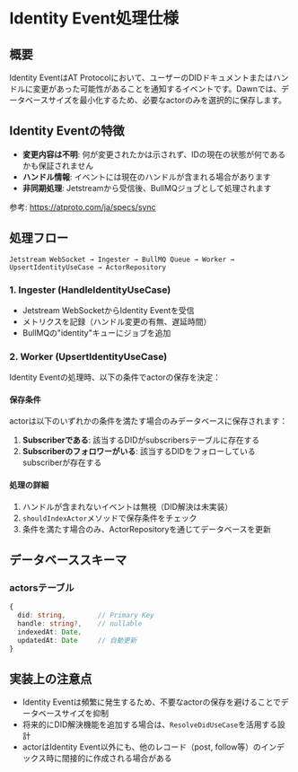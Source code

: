 # Identity Event処理仕様

## 概要

Identity EventはAT Protocolにおいて、ユーザーのDIDドキュメントまたはハンドルに変更があった可能性があることを通知するイベントです。Dawnでは、データベースサイズを最小化するため、必要なactorのみを選択的に保存します。

## Identity Eventの特徴

- **変更内容は不明**: 何が変更されたかは示されず、IDの現在の状態が何であるかも保証されません
- **ハンドル情報**: イベントには現在のハンドルが含まれる場合があります
- **非同期処理**: Jetstreamから受信後、BullMQジョブとして処理されます

参考: https://atproto.com/ja/specs/sync

## 処理フロー

```
Jetstream WebSocket → Ingester → BullMQ Queue → Worker → UpsertIdentityUseCase → ActorRepository
```

### 1. Ingester (HandleIdentityUseCase)

- Jetstream WebSocketからIdentity Eventを受信
- メトリクスを記録（ハンドル変更の有無、遅延時間）
- BullMQの"identity"キューにジョブを追加

### 2. Worker (UpsertIdentityUseCase)

Identity Eventの処理時、以下の条件でactorの保存を決定：

#### 保存条件

actorは以下のいずれかの条件を満たす場合のみデータベースに保存されます：

1. **Subscriberである**: 該当するDIDがsubscribersテーブルに存在する
2. **Subscriberのフォロワーがいる**: 該当するDIDをフォローしているsubscriberが存在する

#### 処理の詳細

1. ハンドルが含まれないイベントは無視（DID解決は未実装）
2. `shouldIndexActor`メソッドで保存条件をチェック
3. 条件を満たす場合のみ、ActorRepositoryを通じてデータベースを更新

## データベーススキーマ

### actorsテーブル

```typescript
{
  did: string,        // Primary Key
  handle: string?,    // nullable
  indexedAt: Date,
  updatedAt: Date     // 自動更新
}
```

## 実装上の注意点

- Identity Eventは頻繁に発生するため、不要なactorの保存を避けることでデータベースサイズを抑制
- 将来的にDID解決機能を追加する場合は、`ResolveDidUseCase`を活用する設計
- actorはIdentity Event以外にも、他のレコード（post, follow等）のインデックス時に間接的に作成される場合がある
